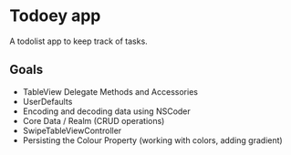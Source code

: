 <h1> Todoey app </h1>

A todolist app to keep track of tasks.

<h2>Goals</h2>

+ TableView Delegate Methods and Accessories
+ UserDefaults
+ Encoding and decoding data using NSCoder
+ Core Data / Realm (CRUD operations)
+ SwipeTableViewController
+ Persisting the Colour Property (working with colors, adding gradient)

